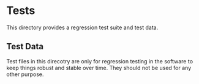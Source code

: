 # Tests
This directory provides a regression test suite and test data.

## Test Data
Test files in this direcotry are only for regression testing in the software
to keep things robust and stable over time.  They should not be used for any
other purpose.
